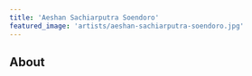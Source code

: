 ```yaml
---
title: 'Aeshan Sachiarputra Soendoro'
featured_image: 'artists/aeshan-sachiarputra-soendoro.jpg'
---
```


## About


